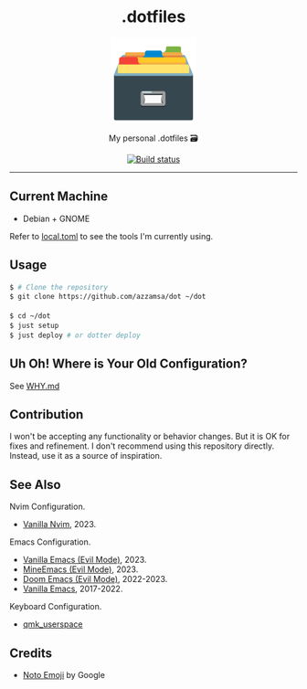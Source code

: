 <div align="center">
<h1>.dotfiles</h1>

<img src='_assets/logo.png' width=150px/>

My personal .dotfiles 🗃️

<a href="https://github.com/azzamsa/dot/actions/workflows/ci.yml">
    <img src="https://github.com/azzamsa/dot/actions/workflows/ci.yml/badge.svg" alt="Build status" />
</a>

</div>

---

## Current Machine

- Debian + GNOME

Refer to [local.toml](.dotter/local.example.toml) to see the tools I'm currently using.

## Usage

```bash
$ # Clone the repository
$ git clone https://github.com/azzamsa/dot ~/dot

$ cd ~/dot
$ just setup
$ just deploy # or dotter deploy
```

## Uh Oh! Where is Your Old Configuration?

See [WHY.md](WHY.md)

## Contribution

I won't be accepting any functionality or behavior changes. But it is OK for fixes and refinement.
I don't recommend using this repository directly. Instead, use it as a source of inspiration.

## See Also

Nvim Configuration.

- [Vanilla Nvim](https://github.com/azzamsa/roof), 2023.

Emacs Configuration.

- [Vanilla Emacs (Evil Mode)](https://github.com/azzamsa/camp.d), 2023.
- [MineEmacs (Evil Mode)](https://github.com/azzamsa/minemacs.d), 2023.
- [Doom Emacs (Evil Mode)](https://github.com/azzamsa/doom.d), 2022-2023.
- [Vanilla Emacs](https://github.com/azzamsa/emacs.d), 2017-2022.

Keyboard Configuration.

- [qmk_userspace](https://github.com/azzamsa/qmk_userspace)

## Credits

- [Noto Emoji](https://github.com/googlefonts/noto-emoji) by Google
